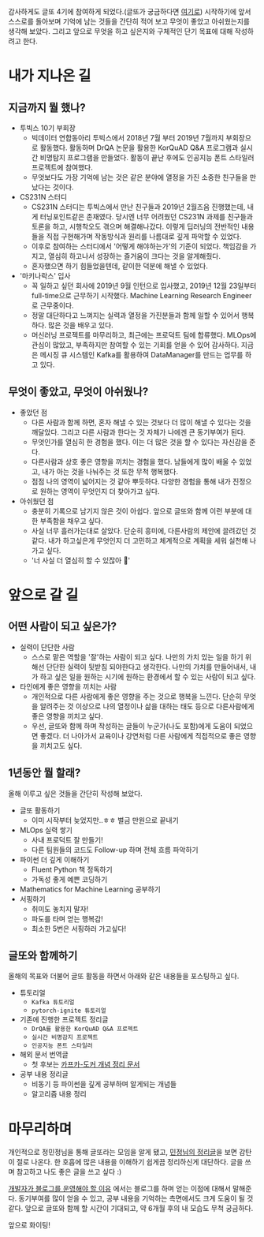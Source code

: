 

감사하게도 글또 4기에 참여하게 되었다.(글또가 궁금하다면 [여기로](https://www.notion.so/ac5b18a482fb4df497d4e8257ad4d516)) 시작하기에 앞서 스스로를 돌아보며 기억에 남는 것들을 간단히 적어 보고 무엇이 좋았고 아쉬웠는지를 생각해 보았다. 그리고 앞으로 무엇을 하고 싶은지와 구체적인 단기 목표에 대해 작성하려고 한다.  

# 내가 지나온 길

## 지금까지 뭘 했나?

* 투빅스 10기 부회장
  * 빅데이터 연합동아리 투빅스에서 2018년 7월 부터 2019년 7월까지 부회장으로 활동했다. 활동하며 DrQA 논문을 활용한  KorQuAD Q&A 프로그램과 실시간 비명탐지 프로그램을 만들었다. 활동이 끝난 후에도 인공지능 폰트 스타일러 프로젝트에 참여했다.
  * 무엇보다도 가장 기억에 남는 것은 같은 분야에 열정을 가진 소중한 친구들을 만났다는 것이다.
* CS231N 스터디
  * CS231N 스터디는 투빅스에서 만난 친구들과 2019년 2월즈음 진행했는데, 내게 터닝포인트같은 존재였다. 당시엔 너무 어려웠던 CS231N 과제를  친구들과 토론을 하고, 시행착오도 겪으며 해결해나갔다. 이렇게 딥러닝의 전반적인 내용들을 직접 구현해가며 작동방식과 원리를 나름대로 깊게 파악할 수 있었다.
  * 이후로 참여하는 스터디에서 '어떻게 해야하는가'의 기준이 되었다. 책임감을 가지고, 열심히 하고나서 성장하는 즐거움이 크다는 것을 알게해줬다.
  * 혼자했으면 하기 힘들었을텐데, 같이한 덕분에 해낼 수 있었다.
* '마키나락스' 입사
  * 꼭 일하고 싶던 회사에 2019년 9월 인턴으로 입사했고, 2019년 12월 23일부터 full-time으로 근무하기 시작했다. Machine Learning Research Engineer로 근무중이다.
  * 정말 대단하다고 느껴지는 실력과 열정을 가진분들과 함께 일할 수 있어서 행복하다. 많은 것을 배우고 있다.
  * 머신러닝 프로젝트를 마무리하고, 최근에는 프로덕트 팀에 합류했다. MLOps에 관심이 많았고, 부족하지만 참여할 수 있는 기회를 얻을 수 있어 감사하다. 지금은 메시징 큐 시스템인 Kafka를 활용하여 DataManager를 만드는 업무를 하고 있다.

## 무엇이 좋았고, 무엇이 아쉬웠나?

* 좋았던 점
  * 다른 사람과 함께 하면, 혼자 해낼 수 있는 것보다 더 많이 해낼 수 있다는 것을 깨달았다. 그리고 다른 사람과 한다는 것 자체가 나에겐 큰 동기부여가 된다.
  * 무엇인가를 열심히 한 경험을 했다. 이는 더 많은 것을 할 수 있다는 자신감을 준다.
  * 다른사람과 상호 좋은 영향을 끼치는 경험을 했다. 남들에게 많이 배울 수 있었고, 내가 아는 것을 나눠주는 것 또한 무척 행복했다.
  * 점점 나의 영역이 넓어지는 것 같아 뿌듯하다. 다양한 경험을 통해 내가 진정으로 원하는 영역이 무엇인지 더 찾아가고 싶다.
* 아쉬웠던 점
  * 충분히 기록으로 남기지 않은 것이 아쉽다. 앞으로 글또와 함께 이런 부분에 대한 부족함을 채우고 싶다.
  * 사실 너무 흘러가는대로 살았다. 단순히 흥미에, 다른사람의 제안에 끌려갔던 것 같다. 내가 하고싶은게 무엇인지 더 고민하고 체계적으로 계획을 세워 실천해 나가고 싶다.
  * '너 사실 더 열심히 할 수 있잖아  🤭'

# 앞으로 갈 길

## 어떤 사람이 되고 싶은가?

* 실력이 단단한 사람
  * 스스로 맡은 역할을 '잘'하는 사람이 되고 싶다. 나만의 가치 있는 일을 하기 위해선 단단한 실력이 뒷받침 되야한다고 생각한다. 나만의 가치를 만들어내서, 내가 하고 싶은 일을 원하는 시기에 원하는 환경에서 할 수 있는 사람이 되고 싶다.
* 타인에게 좋은 영향을 끼치는 사람
  * 개인적으로 다른 사람에게 좋은 영향을 주는 것으로 행복을 느낀다. 단순히 무엇을 알려주는 것 이상으로 나의 열정이나 삶을 대하는 태도 등으로  다른사람에게 좋은 영향을 끼치고 싶다.
  * 우선, 글또와 함께 하며 작성하는 글들이 누군가(나도 포함)에게 도움이 되었으면 좋겠다. 더 나아가서 교육이나 강연처럼 다른 사람에게 직접적으로 좋은 영향을 끼치고도 싶다.

## 1년동안 뭘 할래?

올해 이루고 싶은 것들을 간단히 작성해 보았다.

* 글또 활동하기
  * 이미 시작부터 늦었지만..ㅎㅎ 벌금 만원으로 끝내기
* MLOps 실력 쌓기
  * 사내 프로덕트 잘 만들기!
  * 다른 팀원들의 코드도 Follow-up 하며 전체 흐름 파악하기
* 파이썬 더 깊게 이해하기
  * Fluent Python 책 정독하기
  * 가독성 좋게 예쁜 코딩하기
* Mathematics for Machine Learning 공부하기
* 서핑하기
  * 취미도 놓치지 말자!
  * 파도를 타며 얻는 행복감!
  * 최소한 5번은 서핑하러 가고싶다!

## 글또와 함께하기

올해의 목표와 더불어 글또 활동을 하면서 아래와 같은 내용들을 포스팅하고 싶다.

* 튜토리얼
  * `Kafka 튜토리얼`
  * `pytorch-ignite 튜토리얼`
* 기존에 진행한 프로젝트 정리글
  * `DrQA를 활용한 KorQuAD Q&A 프로젝트`
  * `실시간 비명감지 프로젝트`
  * `인공지능 폰트 스타일러`
* 해외 문서 번역글
  * 첫 후보는 [카프카-도커 개념 정리 문서](https://github.com/wurstmeister/kafka-docker/wiki/Connectivity)
* 공부 내용 정리글
  * 비동기 등 파이썬을 깊게 공부하며 알게되는 개념들
  * 알고리즘 내용 정리

# 마무리하며

개인적으로 정민정님을 통해 글또라는 모임을 알게 됐고, [민정님의 정리글](https://jeinalog.tistory.com/25)을 보면 감탄이 절로 나온다. 한 호흡에 많은 내용을 이해하기 쉽게끔 정리하신게 대단하다. 글을 쓰며 참고하고 나도 좋은 글을 쓰고 싶다 :)

[개발자가 블로그를 운영해야 할 이유](https://taegon.kim/archives/7107) 에서는 블로그를 하며 얻는 이점에 대해서 말해준다. 동기부여를 많이 얻을 수 있고, 공부 내용을 기억하는 측면에서도 크게 도움이 될 것 같다. 앞으로 글또와 함께 할 시간이 기대되고, 약 6개월 후의 내 모습도 무척 궁금하다.  

앞으로 화이팅!